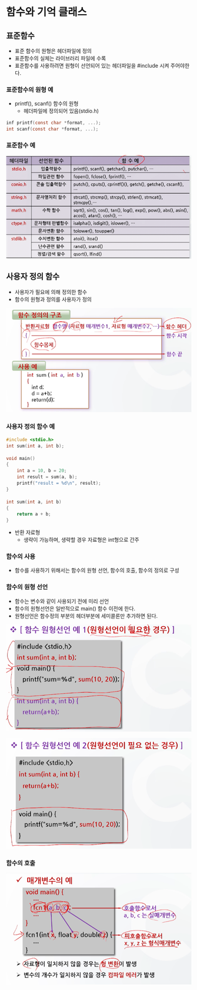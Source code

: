 # 함수와 기억 클래스

## 표준함수

- 표준 함수의 원형은 헤더파일에 정의
- 표준함수의 실체는 라이브러리 파일에 수록
- 표준함수를 사용하려면 원형이 선언되어 있는 헤더파일을 #include 시켜 주어야한다.

### 표준함수의 원형 예

- printf(), scanf() 함수의 원형
  - 헤더파일에 정의되어 있음(stdio.h)

```c
inf printf(const char *format, ...);
int scanf(const char *format, ...);
```

### 표준함수 예

![img.png](06_function_storage_class_01_image/img.png)

## 사용자 정의 함수

- 사용자가 필요에 의해 정의한 함수
- 함수의 원형과 정의를 사용자가 정의

![img_1.png](06_function_storage_class_01_image/img_1.png)

### 사용자 정의 함수 예

```c
#include <stdio.h>
int sum(int a, int b);

void main()
{
    int a = 10, b = 20;
    int result = sum(a, b);
    printf("result = %d\n", result);
}

int sum(int a, int b)
{
    return a + b;
}
```

- 반환 자료형
  - 생략이 가능하며, 생략할 경우 자료형은 int형으로 간주

### 함수의 사용

- 함수를 사용하기 위해서는 함수의 원형 선언, 함수의 호출, 함수의 정의로 구성

### 함수의 원형 선언

- 함수는 변수와 같이 사용되기 전에 미리 선언
- 함수의 원형선언은 일반적으로 main() 함수 이전에 한다.
- 원형선언은 함수정의 부분의 헤더부분에 세미콜론만 추가하면 된다.

![img_2.png](06_function_storage_class_01_image/img_2.png)

![img_3.png](06_function_storage_class_01_image/img_3.png)

### 함수의 호출

![img_5.png](06_function_storage_class_01_image/img_5.png)
